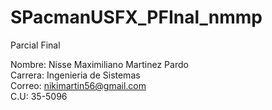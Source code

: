 # SPacmanUSFX_PFInal_nmmp
Parcial Final

Nombre: Nisse Maximiliano Martinez Pardo       
Carrera: Ingenieria de Sistemas     
Correo: nikimartin56@gmail.com    
C.U: 35-5096    

